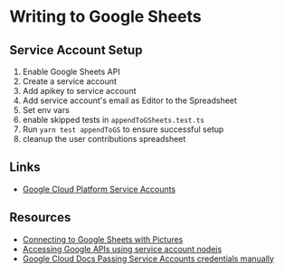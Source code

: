 # Writing to Google Sheets

## Service Account Setup

1. Enable Google Sheets API
2. Create a service account
3. Add apikey to service account
4. Add service account's email as Editor to the Spreadsheet
5. Set env vars
6. enable skipped tests in `appendToGSheets.test.ts`
7. Run `yarn test appendToGS` to ensure successful setup
8. cleanup the user contributions spreadsheet

## Links

- [Google Cloud Platform Service Accounts](https://console.cloud.google.com/iam-admin/serviceaccounts?project=youareawesomeapp-1571923858600)

## Resources

- [Connecting to Google Sheets with Pictures](https://www.dundas.com/support/learning/documentation/connect-to-data/how-to/connecting-to-google-sheets)
- [Accessing Google APIs using service account nodejs](https://isd-soft.com/tech_blog/accessing-google-apis-using-service-account-node-js/)
- [Google Cloud Docs Passing Service Accounts credentials manually](https://cloud.google.com/docs/authentication/production?hl=en#auth-cloud-implicit-nodejs)
